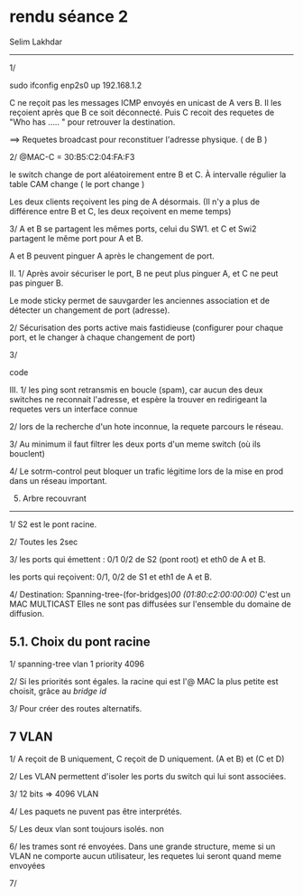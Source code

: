 rendu séance 2
===================

Selim Lakhdar


---------------------------------
1/

sudo ifconfig enp2s0 up 192.168.1.2

C ne reçoit pas les messages ICMP envoyés en unicast de A vers B. Il les reçoient après que B ce soit déconnecté. Puis C recoit des requetes de "Who has ..... " pour retrouver la destination.

==> Requetes broadcast pour reconstituer l'adresse physique. ( de B )


2/
@MAC-C = 30:B5:C2:04:FA:F3

le switch change de port aléatoirement entre B et C.
À intervalle régulier la table CAM change ( le port change )

Les deux clients reçoivent les ping de A désormais. (Il n'y a plus de différence entre B et C, les deux reçoivent en meme temps)

3/
A et B se partagent les mêmes ports, celui du SW1. et C et Swi2 partagent le même port pour A et B.

A et B peuvent pinguer A après le changement de port.


II.
1/
Après avoir sécuriser le port, B ne peut plus pinguer A, et C ne peut pas pinguer B.

Le mode sticky permet de sauvgarder les anciennes association et de détecter un changement de port (adresse).

2/
Sécurisation des ports active mais fastidieuse (configurer pour chaque port, et le changer à chaque changement de port)

3/

code

III.
1/ les ping sont retransmis en boucle (spam), car aucun des deux switches ne reconnait l'adresse, et espère la trouver en redirigeant la requetes vers un interface connue

2/ lors de la recherche d'un hote inconnue, la requete parcours le réseau.

3/
Au minimum il faut filtrer les deux ports d'un meme switch (où ils bouclent)

4/
Le sotrm-control peut bloquer un trafic légitime lors de la mise en prod dans un réseau important.




5. Arbre recouvrant
---------------------------

1/
S2 est le pont racine.

2/
Toutes les 2sec

3/
les ports qui émettent : 0/1 0/2 de S2 (pont root) et eth0 de A et B.

les ports qui reçoivent: 0/1, 0/2 de S1 et eth1 de A et B.

4/
Destination: Spanning-tree-(for-bridges)_00 (01:80:c2:00:00:00)_
C'est un MAC MULTICAST
Elles ne sont pas diffusées sur l'ensemble du domaine de diffusion.


5.1. Choix du pont racine
--------------------------------
1/
  spanning-tree vlan 1 priority 4096

2/
Si les priorités sont égales. la racine qui est l'@ MAC la plus petite est choisit, grâce au *bridge id*

3/
Pour créer des routes alternatifs.



7 VLAN
---------------------------------------

1/
A reçoit de B uniquement, C reçoit de D uniquement.
(A et B) et (C et D)

2/
Les VLAN permettent d'isoler les ports du switch qui lui sont associées.

3/
12 bits => 4096 VLAN

4/
Les paquets ne puvent pas être interprétés.

5/
Les deux vlan sont toujours isolés.
non

6/
les trames sont ré envoyées.
Dans une grande structure, meme si un VLAN ne comporte aucun utilisateur, les requetes lui seront quand meme envoyées

7/


